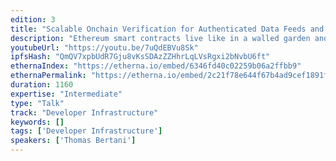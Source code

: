 ```yaml
---
edition: 3
title: "Scalable Onchain Verification for Authenticated Data Feeds and Offchain Computations"
description: "Ethereum smart contracts live like in a walled garden and they cannot fetch offchain data by themselves. One approach to securely feed offchain data into smart contracts is to provide attestation-backed data authenticity proofs that anybody can verify to ensure that the data-transport-layer is safe. By leveraging some new techniques, it is possible to do an effective onchain verification: the smart contract receiving the data can easily verify its authenticity onchain at a negligible cost and with a minimum amount of data."
youtubeUrl: "https://youtu.be/7uQdEBVu8Sk"
ipfsHash: "QmQV7xpbUdR7Gju8vKsSDAzZZHhrLqLVsRgxi2bNvbU6ft"
ethernaIndex: "https://etherna.io/embed/6346fd40c02259b06a2ffbb9"
ethernaPermalink: "https://etherna.io/embed/2c21f78e644f67b4ad9cef1891fb1d6d70d7588c9598fb2ad0695b9c2311157d"
duration: 1160
expertise: "Intermediate"
type: "Talk"
track: "Developer Infrastructure"
keywords: []
tags: ['Developer Infrastructure']
speakers: ['Thomas Bertani']
---
```

